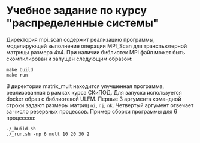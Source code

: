 # Учебное задание по курсу "распределенные системы"
Директория mpi_scan содержит реализацию программы, моделирующей выполнение операции MPI_Scan для транспьютерной матрицы размера 4х4. При наличии библиотек MPI файл может быть скомпилирован и запущен следующим образом:
``` shell
make build
make run
```

В директории matrix_mult находится улучшенная программа, реализованная в рамках курса СКиПОД. Для запуска используется docker образ с библиотекой ULFM. Первые 3 аргумента командной строки задают размеры матриц `ni`, `nj`, `nk`. Четвертый аргумент отвечает за число резервных процессов. Пример сборки программы для 6 процессов:
``` shell
./_build.sh
./_run.sh -np 6 mult 10 20 30 2
```
